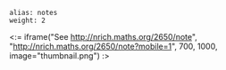 ````
alias: notes
weight: 2
````

<:= iframe("See http://nrich.maths.org/2650/note", "http://nrich.maths.org/2650/note?mobile=1", 700, 1000, image="thumbnail.png") :>
